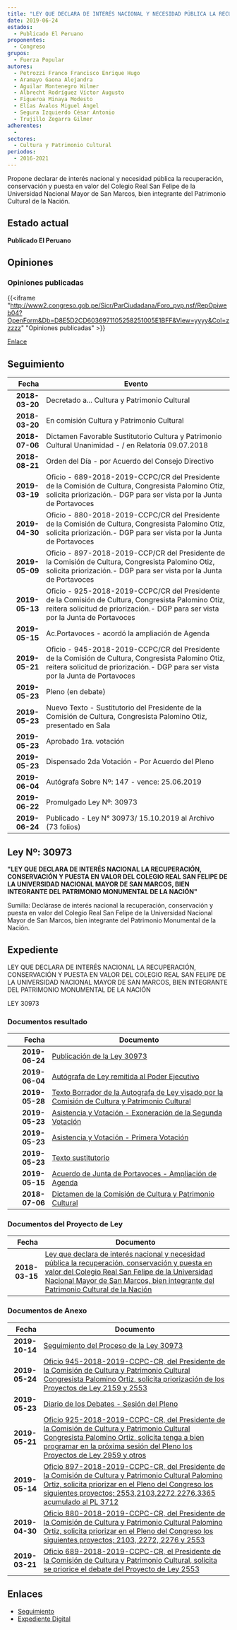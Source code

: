 ```yaml
---
title: "LEY QUE DECLARA DE INTERÉS NACIONAL Y NECESIDAD PÚBLICA LA RECUPERACIÓN, CONSERVACIÓN Y PUESTA EN VALOR DEL COLEGIO REAL SAN FELIPE DE LA UNIVERSIDAD NACIONAL MAYOR DE SAN MARCOS, BIEN INTEGRANTE DEL PATRIMONIO CULTURAL DE LA NACIÓN"
date: 2019-06-24
estados: 
  - Publicado El Peruano
proponentes: 
  - Congreso
grupos: 
  - Fuerza Popular
autores: 
  - Petrozzi Franco Francisco Enrique Hugo
  - Aramayo Gaona Alejandra
  - Aguilar Montenegro Wilmer
  - Albrecht Rodríguez Víctor Augusto
  - Figueroa Minaya Modesto
  - Elías Ávalos Miguel Ángel
  - Segura Izquierdo César Antonio
  - Trujillo Zegarra Gilmer
adherentes: 
  - 
sectores: 
  - Cultura y Patrimonio Cultural
periodos: 
  - 2016-2021
---
```


Propone declarar de interés nacional y necesidad pública la recuperación, conservación y puesta en valor del Colegio Real San Felipe de la Universidad Nacional Mayor de San Marcos, bien integrante del Patrimonio Cultural de la Nación.


## Estado actual

**Publicado El Peruano**

## Opiniones

### Opiniones publicadas

{{<iframe "http://www2.congreso.gob.pe/Sicr/ParCiudadana/Foro_pvp.nsf/RepOpiweb04?OpenForm&Db=D8E5D2CD6036971105258251005E1BFF&View=yyyy&Col=zzzzz" "Opiniones publicadas" >}}

[Enlace](http://www2.congreso.gob.pe/Sicr/ParCiudadana/Foro_pvp.nsf/RepOpiweb04?OpenForm&Db=D8E5D2CD6036971105258251005E1BFF&View=yyyy&Col=zzzzz)

## Seguimiento

| Fecha | Evento |
|------:|--------|
| **2018-03-20** | Decretado a... Cultura y Patrimonio Cultural|
| **2018-03-20** | En comisión Cultura y Patrimonio Cultural|
| **2018-07-06** | Dictamen Favorable Sustitutorio Cultura y Patrimonio Cultural Unanimidad - / en Relatoría 09.07.2018|
| **2018-08-21** | Orden del Día - por Acuerdo del Consejo Directivo|
| **2019-03-19** | Oficio - 689-2018-2019-CCPC/CR del Presidente de la Comisión de Cultura, Congresista Palomino Otiz, solicita priorización.- DGP para ser vista por la Junta de Portavoces|
| **2019-04-30** | Oficio - 880-2018-2019-CCPC/CR del Presidente de la Comisión de Cultura, Congresista Palomino Otiz, solicita priorización.- DGP para ser vista por la Junta de Portavoces|
| **2019-05-09** | Oficio - 897-2018-2019-CCP/CR del Presidente de la Comisión de Cultura, Congresista Palomino Otiz, solicita priorización.- DGP para ser vista por la Junta de Portavoces|
| **2019-05-13** | Oficio - 925-2018-2019-CCPC/CR del Presidente de la Comisión de Cultura, Congresista Palomino Otiz, reitera solicitud de priorización.- DGP para ser vista por la Junta de Portavoces|
| **2019-05-15** | Ac.Portavoces - acordó la ampliación de Agenda|
| **2019-05-21** | Oficio - 945-2018-2019-CCPC/CR del Presidente de la Comisión de Cultura, Congresista Palomino Otiz, reitera solicitud de priorización.- DGP para ser vista por la Junta de Portavoces|
| **2019-05-23** | Pleno (en debate)|
| **2019-05-23** | Nuevo Texto - Sustitutorio del Presidente de la Comisión de Cultura, Congresista Palomino Otiz, presentado en Sala|
| **2019-05-23** | Aprobado 1ra. votación|
| **2019-05-23** | Dispensado 2da Votación - Por Acuerdo del Pleno|
| **2019-06-04** | Autógrafa Sobre Nº: 147 - vence: 25.06.2019|
| **2019-06-22** | Promulgado Ley Nº: 30973|
| **2019-06-24** | Publicado - Ley N° 30973/ 15.10.2019 al Archivo (73 folios)|

## Ley Nº: 30973

**"LEY QUE DECLARA DE INTERÉS NACIONAL LA RECUPERACIÓN, CONSERVACIÓN Y PUESTA EN VALOR DEL COLEGIO REAL SAN FELIPE DE LA UNIVERSIDAD NACIONAL MAYOR DE SAN MARCOS, BIEN INTEGRANTE DEL PATRIMONIO MONUMENTAL DE LA NACIÓN"**

Sumilla: Declárase de interés nacional la recuperación, conservación y puesta en valor del Colegio Real San Felipe de la Universidad Nacional Mayor de San Marcos, bien integrante del Patrimonio Monumental de la Nación.


## Expediente

LEY QUE DECLARA DE INTERÉS NACIONAL LA RECUPERACIÓN, CONSERVACIÓN Y PUESTA EN VALOR DEL COLEGIO REAL SAN FELIPE DE LA UNIVERSIDAD NACIONAL MAYOR DE SAN MARCOS, BIEN INTEGRANTE DEL PATRIMONIO MONUMENTAL DE LA NACIÓN

LEY 30973


### Documentos resultado

| Fecha | Documento |
|------:|--------|
| **2019-06-24** | [Publicación de la Ley 30973](http://www.leyes.congreso.gob.pe/Documentos/2016_2021/ADLP/Normas_Legales/30973-LEY.pdf) |
| **2019-06-04** | [Autógrafa de Ley remitida al Poder Ejecutivo](http://www.leyes.congreso.gob.pe/Documentos/2016_2021/ADLP/Texto_Aprobado/AU0255320190604.pdf) |
| **2019-05-28** | [Texto Borrador de la Autografa de Ley visado por la Comisión de Cultura y Patrimonio Cultural](http://www.leyes.congreso.gob.pe/Documentos/2016_2021/Texto_Borrador_de_Autografa/BAU0255320190530.pdf) |
| **2019-05-23** | [Asistencia y Votación - Exoneración de la Segunda Votación](http://www.leyes.congreso.gob.pe/Documentos/2016_2021/Asistencia_y_Votacion/Proyectos_de_Ley/Exoneracion_de_Segunda_Votacion/ESV0255320190523.pdf) |
| **2019-05-23** | [Asistencia y Votación - Primera Votación](http://www.leyes.congreso.gob.pe/Documentos/2016_2021/Asistencia_y_Votacion/Proyectos_de_Ley/AV0255320190523.pdf) |
| **2019-05-23** | [Texto sustitutorio](http://www.leyes.congreso.gob.pe/Documentos/2016_2021/Texto_Sustitutorio/Proyectos_de_Ley/TS0255320190523.pdf) |
| **2019-05-15** | [Acuerdo de Junta de Portavoces - Ampliación de Agenda](http://www.leyes.congreso.gob.pe/Documentos/2016_2021/Acuerdos/Junta_Portavoces/AJP0255320190515.pdf) |
| **2018-07-06** | [Dictamen de la Comisión de Cultura y Patrimonio Cultural](http://www.leyes.congreso.gob.pe/Documentos/2016_2021/Dictamenes/Proyectos_de_Ley/02553DC05MAY20180706.pdf) |

### Documentos del Proyecto de Ley

| Fecha | Documento |
|------:|--------|
| **2018-03-15** | [Ley que declara de interés nacional y necesidad pública la recuperación, conservación y puesta en valor del Colegio Real San Felipe de la Universidad Nacional Mayor de San Marcos, bien integrante del Patrimonio Cultural de la Nación](http://www.leyes.congreso.gob.pe/Documentos/2016_2021/Proyectos_de_Ley_y_de_Resoluciones_Legislativas/PL0255320180315.pdf) |

### Documentos de Anexo

| Fecha | Documento |
|------:|--------|
| **2019-10-14** | [Seguimiento del Proceso de la Ley 30973](http://www.leyes.congreso.gob.pe/Documentos/2016_2021/Seguimiento_de_Proyectos_de_Ley/02553PL20191014.pdf) |
| **2019-05-24** | [Oficio 945-2018-2019-CCPC-CR, del Presidente de la Comisión de Cultura y Patrimonio Cultural Congresista Palomino Ortiz, solicita priorización de los Proyectos de Ley 2159 y 2553](http://www.leyes.congreso.gob.pe/Documentos/2016_2021/Oficios/Comisiones_Ordinarias/OFICIO-945-2018-2019-CCPC-CR.pdf) |
| **2019-05-23** | [Diario de los Debates - Sesión del Pleno](http://www2.congreso.gob.pe/Sicr/DiarioDebates/Publicad.nsf/SesionesPleno/05256D6E0073DFE90525840400716710/$FILE/SLO-2018-10.pdf) |
| **2019-05-21** | [Oficio 925-2018-2019-CCPC-CR, del Presidente de la Comisión de Cultura y Patrimonio Cultural Congresista Palomino Ortiz, solicita tenga a bien programar en la próxima sesión del Pleno los Proyectos de Ley 2959 y otros](http://www.leyes.congreso.gob.pe/Documentos/2016_2021/Oficios/Comisiones_Ordinarias/OFICIO-925-2018-2019-CCPC-CR.pdf) |
| **2019-05-14** | [Oficio 897-2018-2019-CCPC-CR, del Presidente de la Comisión de Cultura y Patrimonio Cultural Palomino Ortiz, solicita priorizar en el Pleno del Congreso los siguientes proyectos; 2553,2103,2272,2276,3365 acumulado al PL 3712](http://www.leyes.congreso.gob.pe/Documentos/2016_2021/Oficios/Comisiones_Ordinarias/OFICIO-897-2018-2019-CCPC-CR.pdf) |
| **2019-04-30** | [Oficio 880-2018-2019-CCPC-CR, del Presidente de la Comisión de Cultura y Patrimonio Cultural Palomino Ortiz, solicita priorizar en el Pleno del Congreso los siguientes proyectos; 2103, 2272, 2276 y 2553](http://www.leyes.congreso.gob.pe/Documentos/2016_2021/Oficios/Comisiones_Ordinarias/OFICIO-880-2018-2019-CCPC-CR.pdf) |
| **2019-03-21** | [Oficio 689-2018-2019-CCPC-CR, el Presidente de la Comisión de Cultura y Patrimonio Cultural, solicita se priorice el debate del Proyecto de Ley 2553](http://www.leyes.congreso.gob.pe/Documentos/2016_2021/Oficios/Comisiones_Ordinarias/OFICIO-689-2018-2019-CCPC-CR.pdf) |

## Enlaces 

- [Seguimiento](http://www2.congreso.gob.pe/Sicr/TraDocEstProc/CLProLey2016.nsf/f7fff46988ca05b1052578e100829cc7/53bfaa7ad7b60db0052582510067e19c?OpenDocument)
- [Expediente Digital](http://www2.congreso.gob.pe/Sicr/TraDocEstProc/CLProLey2016.nsf/f7fff46988ca05b1052578e100829cc7/53bfaa7ad7b60db0052582510067e19c?OpenDocument&Click=05257FB7005EB655.eb71d0cf91d8294e05256cdf006b5706/$Body/0.1C6C)

